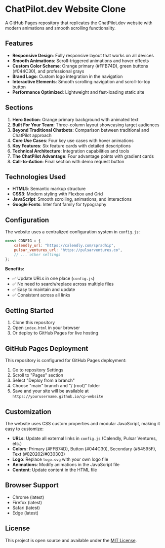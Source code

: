 # ChatPilot.dev Website Clone

A GitHub Pages repository that replicates the ChatPilot.dev website with modern animations and smooth scrolling functionality.

## Features

- **Responsive Design**: Fully responsive layout that works on all devices
- **Smooth Animations**: Scroll-triggered animations and hover effects
- **Custom Color Scheme**: Orange primary (#FFB74D), green buttons (#044C30), and professional grays
- **Brand Logo**: Custom logo integration in the navigation
- **Interactive Elements**: Smooth scrolling navigation and scroll-to-top button
- **Performance Optimized**: Lightweight and fast-loading static site

## Sections

1. **Hero Section**: Orange primary background with animated text
2. **Built For Your Team**: Three-column layout showcasing target audiences
3. **Beyond Traditional Chatbots**: Comparison between traditional and ChatPilot approach
4. **Core Use Cases**: Four key use cases with hover animations
5. **Key Features**: Six feature cards with detailed descriptions
6. **Technical Architecture**: Integration capabilities and tools
7. **The ChatPilot Advantage**: Four advantage points with gradient cards
8. **Call-to-Action**: Final section with demo request button

## Technologies Used

- **HTML5**: Semantic markup structure
- **CSS3**: Modern styling with Flexbox and Grid
- **JavaScript**: Smooth scrolling, animations, and interactions
- **Google Fonts**: Inter font family for typography

## Configuration

The website uses a centralized configuration system in `config.js`:

```javascript
const CONFIG = {
    calendly_url: "https://calendly.com/spradhip",
    pulsar_ventures_url: "https://pulsarventures.co",
    // ... other settings
};
```

**Benefits:**
- ✅ Update URLs in one place (`config.js`)
- ✅ No need to search/replace across multiple files
- ✅ Easy to maintain and update
- ✅ Consistent across all links

## Getting Started

1. Clone this repository
2. Open `index.html` in your browser
3. Or deploy to GitHub Pages for live hosting

## GitHub Pages Deployment

This repository is configured for GitHub Pages deployment:

1. Go to repository Settings
2. Scroll to "Pages" section
3. Select "Deploy from a branch"
4. Choose "main" branch and "/ (root)" folder
5. Save and your site will be available at `https://yourusername.github.io/cp-website`

## Customization

The website uses CSS custom properties and modular JavaScript, making it easy to customize:

- **URLs**: Update all external links in `config.js` (Calendly, Pulsar Ventures, etc.)
- **Colors**: Primary (#FFB74D), Button (#044C30), Secondary (#54595F), Text (#020202/#030303)
- **Logo**: Replace `logo.svg` with your own logo file
- **Animations**: Modify animations in the JavaScript file
- **Content**: Update content in the HTML file

## Browser Support

- Chrome (latest)
- Firefox (latest)
- Safari (latest)
- Edge (latest)

## License

This project is open source and available under the [MIT License](LICENSE).
